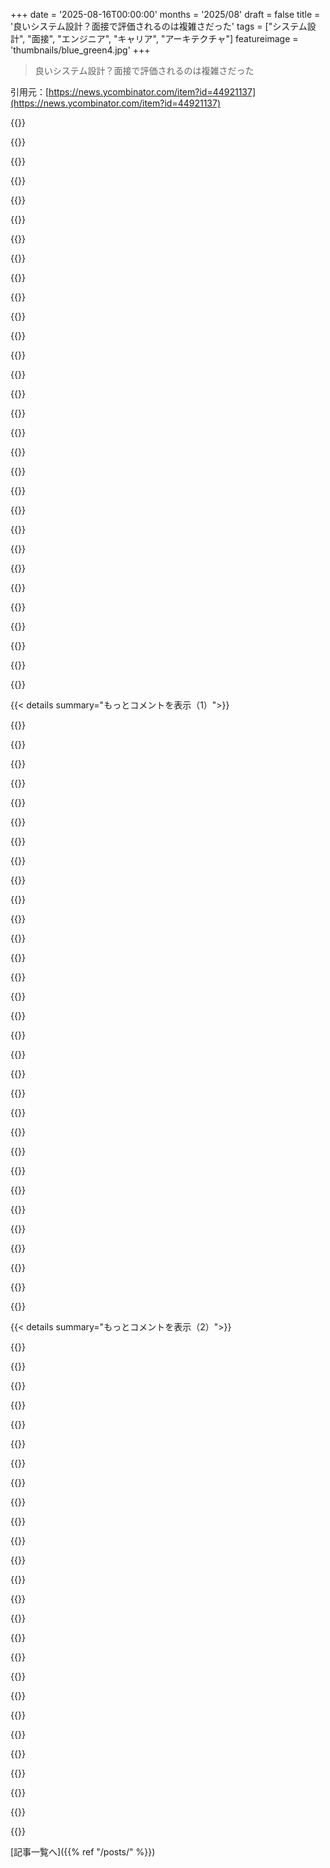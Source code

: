 +++
date = '2025-08-16T00:00:00'
months = '2025/08'
draft = false
title = '良いシステム設計？面接で評価されるのは複雑さだった'
tags = ["システム設計", "面接", "エンジニア", "キャリア", "アーキテクチャ"]
featureimage = 'thumbnails/blue_green4.jpg'
+++

> 良いシステム設計？面接で評価されるのは複雑さだった

引用元：[https://news.ycombinator.com/item?id=44921137](https://news.ycombinator.com/item?id=44921137)




{{<matomeQuote body="良い設計はシンプルなのに、面接では複雑なシステム設計を求められるって話。<br>「バックプレッシャー？いらない」「キューじゃなくてCron？それで十分」「DBはどっちでもいい？」みたいな答えはダメ。面接官はホワイトボードを箱と矢印で埋め尽くすような複雑な設計を期待してるんだって。" userName="alixanderwang" createdAt="2025/08/16 12:55:02" color="#785bff">}}




{{<matomeQuote body="面接官としては、シンプルな答えから始めてくれてOK。<br>問題解決した上で時間が余ったら、複雑な設計の話を深掘りするよ。キャッシュだけで全て解決しようとする中堅エンジニアが、どうやってキャッシュを埋めるのかって聞かれて困るのを見るのは結構楽しいね。" userName="Swizec" createdAt="2025/08/16 14:36:15" color="#ff5733">}}




{{<matomeQuote body="面接官から見ると、君の答えは説明不足だね。<br>なぜその選択をするのか、その背景にある思考をしっかり言葉にしてほしい。優秀な面接官は引き出すけど、そうじゃない面接官だと「情報が引き出せない」って判断されるよ。あと、SQL/NoSQLの選択について「チームの expertise」だけってのは経験不足のサインかも。技術の根本的な違いを理解しておくべきだ。" userName="mkozlows" createdAt="2025/08/16 17:40:38" color="#45d325">}}




{{<matomeQuote body="ソフトウェア業界で20年働いてるけど、「バックプレッシャー」って言葉、初めて聞いたな。<br>もう俺、時代遅れなのかな？" userName="santiagobasulto" createdAt="2025/08/16 14:49:52" color="">}}




{{<matomeQuote body="「面接は双方向」って話だけど、君の答えはすごく合理的で、俺が面接官なら即採用だよ。<br>もし君がそんな答えで落ちるなら、その会社は合わないだろうね。でも、すぐに仕事を見つけなきゃいけない状況もあるから、相手の期待に合わせるのも必要だってのは理解できるよ。" userName="_fat_santa" createdAt="2025/08/16 14:47:34" color="#785bff">}}




{{<matomeQuote body="そんな職場で働きたい？<br>僕の経験だと、面接でKubernetesを使ってKubernetesを動かすような設計を求められる会社は、実際のシステムもそんな感じだよ。" userName="ramraj07" createdAt="2025/08/16 14:05:40" color="">}}




{{<matomeQuote body="シグナルの話、本当にそう思う。<br>優秀な候補者なら、バックプレッシャーについて聞かれたら、それがなぜ今のQPSでは不要なのか、いつ頃必要になるか、そして将来どう設計に組み込むかまで、自ら詳しく説明するはずだ。シニアになるほど、面接官に多くの「シグナル」を与えるために、自分で面接をリードする能力が重要になるんだ。" userName="philjohn" createdAt="2025/08/16 19:14:33" color="#ff5733">}}




{{<matomeQuote body="こういう（複雑な設計を求める）ところが、実際に給料がいいんだよ。" userName="UK-AL" createdAt="2025/08/16 14:44:30" color="">}}




{{<matomeQuote body="面接官の質問は、知識を見せる絶好のチャンスだよね。<br>バックプレッシャーについて聞かれたら、thread-per-CPU w/ async I/O の設計とか、ヘルスモニタリング、外部サーキットブレーキング、429やフローコントロールの話まで、深く掘り下げて語るよ。thread-per-client デザインの良くない点なんかも話して、面接官が「もう十分」って言うまで、こちらの知識をアピールし続けるのがコツだね。" userName="cryptonector" createdAt="2025/08/16 22:43:30" color="#38d3d3">}}




{{<matomeQuote body="面接官が「まずは基本的な回答で、時間があったら複雑な話に移ろう」って explicitly に伝えればいいのにね。そうじゃないと、候補者って最初からFAANGスケールの問題解決能力を見せつけなきゃって思い込んじゃうんだよ。これって期待値のズレが原因だよね。" userName="nlawalker" createdAt="2025/08/16 15:34:53" color="#ff33a1">}}




{{<matomeQuote body="もし俺が面接官だったら、君の答えはすごく評価するけど、rubric の項目にはチェックをつけられないんだ。デブリーフィングで説明しようとしても、バイアス回避のために rubric に従えって言われ、結局 architecture Jenga を選んだやつに合格を譲っちゃうことになるだろうな。謝りたくなるけど、責任問題になるからしないけどね。" userName="atomicnumber3" createdAt="2025/08/16 15:07:51" color="#38d3d3">}}




{{<matomeQuote body="俺は Martin Kleppmann が言うような、複雑さが正当化されるデータ集約型アプリを扱いたいんだよね。「All you need is Postgres」派なんだけど、Discord が Cassandra や ScyllaDB で 1兆メッセージを扱う記事とか見ると、やっぱり羨ましいんだよな。でも、そういうとこに雇われるには、その経験を先に証明しろって、これって catch-22 だよね。" userName="dondraper36" createdAt="2025/08/16 15:07:40" color="#ff5733">}}




{{<matomeQuote body="この点について、もっと詳しく記事を書いてくれよ！有料でも読むからさ。" userName="iamcreasy" createdAt="2025/08/17 01:05:26" color="">}}




{{<matomeQuote body="C10K技術について俺のコメントで書いたこと、要約するね。thread-per-client は非効率でメモリ消費も多い。CPS async I/O とか async function を使うと、プログラムの状態を小さくできるから、メモリやキャッシュのフットプリントを減らせるんだ。これこそ C10K 技術のポイントだよ。thread-per-CPU も効率的だし、サービス全体の健全性管理も楽になる。バックプレッシャーやサーキットブレーカーも大事。LLM はこの辺のこと知ってるけど、C10K 技術はジュニア開発者にはコストが高いね。" userName="cryptonector" createdAt="2025/08/17 01:59:11" color="#ff5c5c">}}




{{<matomeQuote body="そもそも、こんな会社で働きたいなんて思わないだろ。" userName="ozgrakkurt" createdAt="2025/08/16 14:58:00" color="">}}




{{<matomeQuote body="候補者が QPS やストレージ、スループットに関する質問をしないのはダメだね。もし分散システム設計を見たいなら、具体的なトラフィック量を伝えてから再設計させたらいい。それでも指定された負荷を捌けないシステムを設計し続けるなら、そいつは不合格でしょ。" userName="yojo" createdAt="2025/08/16 17:02:55" color="#ff33a1">}}




{{<matomeQuote body="多くの候補者がトレードオフとかニュアンスを理解せずに、バズワードやパターンだけを覚えちゃうから、こんな問題が起きるんだよ。有能な面接官なら、知識の浅さなんてすぐバレるはずなんだけどね。" userName="dondraper36" createdAt="2025/08/16 14:56:07" color="#ff33a1">}}




{{<matomeQuote body="儲かってる会社だけがオーバーエンジニアリングに手を出せるんだよな。儲かれば儲かるほどオーバーエンジニアリングは広まって、その維持のために大金を払うようになるんだ。" userName="DanielHB" createdAt="2025/08/16 15:52:18" color="">}}




{{<matomeQuote body="FAANG で高給をもらいたければ、この手のシステム設計面接を受けるしかないんだよ。FAANG で働かないって選択肢もあるけど、FAANG が最高額を払うのは事実だからね。" userName="__turbobrew__" createdAt="2025/08/16 17:51:52" color="#ff33a1">}}




{{<matomeQuote body="面接ではね、まず基本的な回答から始めて、時間があれば複雑な話に深掘りするんだってさ。これって、いつ、なんでその技術が必要なのかを説明できるかどうかが理解度を示すってことだよね。スタートアップだから関係ないとか、慣れてるDB使うとかいうのは知識不足。適当にやる候補者も過剰設計する候補者もどっちもダメ。面接は知識を見せる場であって、あれこれ議論する場じゃないんだよ。" userName="Aurornis" createdAt="2025/08/16 15:01:14" color="#785bff">}}




{{<matomeQuote body="こういうレベルになると、文脈から自分で解決策を見つけるスキルが超重要になるんだ。だって君は仕様をコードにする人じゃなくて、仕様を作る側の人だからね。" userName="renewiltord" createdAt="2025/08/16 17:24:08" color="">}}




{{<matomeQuote body="「Postgresがあれば十分」っていうのはさ、「メッセージが1兆個になるまでは」って暗黙の前提があるんだよね。みんな、最初からCassandraやScyllaDBを使ったわけじゃなくて、メッセージが多すぎて困ったから使い始めたんだ。それってアーキテクチャの選択っていうより、プロダクトが成功した結果だよな。" userName="stavros" createdAt="2025/08/16 15:45:16" color="#38d3d3">}}




{{<matomeQuote body="システムレベルでも理由があるんだよ。ちゃんと分離してないと、スレッド同士がぶつかり合って応答が遅くなるっていうフィードバックループが起きる。リクエストが増えると並行スレッドも増えて、さらに遅くなる悪循環。一時的なピークでも応答時間が臨界点を下回ると、システムは回復できず、サーバーがやたら計算し続けて再起動しないと治らなくなるんだ。" userName="belZaah" createdAt="2025/08/17 05:56:40" color="#45d325">}}




{{<matomeQuote body="FAANGの高給が欲しいなら、FAANGの面接ゲームをちゃんとやらないとダメってことだろ？それが嫌ならFAANGのお金は諦めるべきだよ。" userName="try_the_bass" createdAt="2025/08/16 21:15:04" color="">}}




{{<matomeQuote body="昔いた会社のCTOとVP of Engは尊敬できたなー。会社が大きかったのに、複雑さとか過剰設計を最小限に抑えてたんだ。残念ながら、今は幹部がAIでの生産性向上にめちゃくちゃ力を入れてて、めちゃくちゃになってるけどね。" userName="no_wizard" createdAt="2025/08/16 18:12:10" color="">}}




{{<matomeQuote body="俺が面接官だったら、知識の深さを探るために仮説をぶつけるね。「QPSには関係ない」って言われたら、「マイケル・ジャクソンが死んだら？」って。DDoS対策、キャッシュ、新キャパシティとか話せるか見る。cron jobとqueueの質問に「必要ない」って言われたら、「一部顧客が高速応答を要求したら？」って聞く。SQLとNoSQLの選択は、インデックス、ジョイン、スキーマ移行とか話せないと知識に穴がある。シニア候補はアーキテクチャ決めるんだから、チーム入れ替えるくらい簡単にアーキテクチャも変えられるんだよ。" userName="nostrademons" createdAt="2025/08/16 15:57:23" color="#38d3d3">}}




{{<matomeQuote body="バズワードを並べるだけでトレードオフを理解してない候補者を見抜くのは簡単だよ。面接はトレードオフを理解してるか聞く場なんだから。上のコメントみたいにトレードオフを議論せずに結論に飛ぶのはダメ。そういう答え方だと、賢いのか適当に言ってるだけなのか区別つかないんだよね。トレードオフに触れて質問に答えるのが一番。質問を却下しようとするのは絶対に損だよ。" userName="Aurornis" createdAt="2025/08/16 15:28:53" color="#38d3d3">}}




{{<matomeQuote body="問題はさ、単一システムがどれだけ処理できるかっていう認識がずれてることだよね。俺の8年前のデスクトップPCでも、数万rpsを15msのp99で処理できるんだぜ。Visaだって世界中で7万tpsくらいだって。以前、面接で「毎分数万イベントを処理するシステム設計」って聞かれて、「特別なことしなくていい、普通のPostgres/MySQLでノートPCでも余裕」って答えたんだ。そしたら採点基準にKafkaが期待されてたらしい。マジ意味わかんねぇ。" userName="ndriscoll" createdAt="2025/08/16 20:33:18" color="#38d3d3">}}




{{<matomeQuote body="面接で相手が求める答えがわかるなら、ちょっと調整すれば通るよ。もしわからなくても、そいつらと働きたくないってわかる良い機会だと思えばいいさ。" userName="jstummbillig" createdAt="2025/08/16 15:02:32" color="#38d3d3">}}




{{<matomeQuote body="面接でBackpressureとかDB選択について聞かれたら、知識を披露するチャンスだ。質問を避けたり、反論したりすると印象悪いよ。スタートアップで実際問題になった時、候補者が「そんなの関係ない」って言うのを聞いて、ガッカリした経験があるんだ。まずは質問にきちんと答えよう。" userName="Aurornis" createdAt="2025/08/16 14:45:03" color="#ff5c5c">}}




{{< details summary="もっとコメントを表示（1）">}}

{{<matomeQuote body="記事の「複数のサービスでDB共有はダメ」ってのは一概に言えないよ。DBを直接インターフェースにすれば、設計・実装なしでTransactionとか認証がすぐ使える。自分でAPI作ると故障箇所も増えるしね。でも、複数のサービスが同じDBにアクセスしてるのは、そのDBが本来は別々のものだったってサインかもしれないね。" userName="motorest" createdAt="2025/08/16 11:44:52" color="#45d325">}}




{{<matomeQuote body="いや、DBをインターフェースにするなら、ちゃんと設計・実装しないとダメだよ。複数のサービスからだと制約増えるし、移行も大変だ。APIの方がクリーンで柔軟なんだけど、ビジネスの都合で手抜きしてDB直接アクセスしちゃうんだよね。DBが肥大化していくって意見には同意するよ。" userName="paffdragon" createdAt="2025/08/16 12:01:15" color="#38d3d3">}}




{{<matomeQuote body="PostgreSQLなら、複数のアクセスパターンとか移行のオーバーヘッド、DBレベルでのアクセス制御とか、全部対応できるよ。" userName="hamandcheese" createdAt="2025/08/16 19:48:05" color="">}}




{{<matomeQuote body="PostgreSQLでできるかどうかじゃなくて、「それが良いアイデアか」が問題だよ。内部テーブルを外部に公開すると、クエリやデータモデル、技術変更で問題が出やすい。API層の方が柔軟で安定するんだ。でも、同じチーム内ならDB直接アクセスもアリだけどね。" userName="paffdragon" createdAt="2025/08/16 20:50:27" color="#ff5c5c">}}




{{<matomeQuote body="SQLのデータ型を別の言語に移しても、移行の面倒くささはなくならないよ。アプリ側で隠せる移行はSQLでもできるし、DBだってアプリコードと同じこと表現できるんだからさ。" userName="marcosdumay" createdAt="2025/08/16 15:31:17" color="#ff5733">}}




{{<matomeQuote body="SQLをインターフェースにするのは良いけど、前のコメントは間違ってるね。DBのMigrationには、アプリじゃ対処できない変な制約がたくさんあるんだ（Index作成時のLockとか）。DBを直接触らせない一貫したService Layer（APIじゃなくてもOK）がないと、できない変更も多いんだよ。" userName="zbentley" createdAt="2025/08/16 19:07:11" color="#785bff">}}




{{<matomeQuote body="前のコメントにあった「一貫したService Layer」は、Stored ProcedureとかViewを使ってDB自体に実装する手もあるよ。DBMSに強く依存したり、SQLの書きにくさはあるけど、不正なアクセスを防げるし、性能が上がることもあるんだ。" userName="branko_d" createdAt="2025/08/17 03:33:45" color="#785bff">}}




{{<matomeQuote body="Index作成時のLockでDowntime、って話はもう解決済みだよ。MySQL/MariaDBは短いLockだし、PostgresにはCONCURRENTLYがある。データ移行ならTriggerを使えばいい。それでもダメならProxySQLとかでクエリを書き換えちゃえばいいんだ。" userName="sgarland" createdAt="2025/08/17 03:33:18" color="#ff33a1">}}




{{<matomeQuote body="Triggerか`create index concurrently`か？みんなクライアントサイドで解決するの？PerconaはTriggerを使わないんだっけ？" userName="ndriscoll" createdAt="2025/08/16 21:25:26" color="">}}




{{<matomeQuote body="APIって共有DBスキーマよりずっと進化させやすいんだよね。多くのシステムで経験したけど、複数のサービスが同じDBスキーマを使うのは、絶対間違いだと確信してるよ。2000年代初期ならまだしも、今はそんな設計するべきじゃない。" userName="dkarl" createdAt="2025/08/16 14:53:40" color="#ff33a1">}}




{{<matomeQuote body="15年前にSQLテキストを受け取って行を返すSOAP Webサービスを作ったんだ。すごく使われたよ。最近、それを使った会社でSQLインジェクション攻撃を試みたやつがいて、ログで捕まえられたらしい。DBスキーマが固定されてたから、後方互換性もバッチリだったんだ。" userName="vbezhenar" createdAt="2025/08/17 12:09:08" color="#45d325">}}




{{<matomeQuote body="サービス固有のビューを使えばいいんだよ。" userName="CuriouslyC" createdAt="2025/08/16 16:11:38" color="">}}




{{<matomeQuote body="基盤のテーブルが変わったとき、ビューだけじゃ難しいこともあるよ。データが複雑でDDL変更が頻繁だと特にね。でも、APIの更新調整の方がスキーマ変更より大変な場合も多いから、状況によっては複数サービスでDBを共有するのもアリだと思うんだ。" userName="zbentley" createdAt="2025/08/16 19:00:03" color="#785bff">}}




{{<matomeQuote body="まったくその通り！ビューじゃスキーマ進化の全てのケースはカバーできないよ。APIバージョニングの方がデータストアの変更や外部APIの利用、サードパーティ連携なんかにずっと柔軟に対応できるんだ。ビューでやろうなんて思わないでくれ！" userName="dkarl" createdAt="2025/08/16 20:57:44" color="#ff5733">}}




{{<matomeQuote body="物事が変わるとき、変更するものを最小限にするのが目標だよね。データストアを変えるってなると、そこへの全アクセスを調整しなきゃいけないから、使ってるものが少ないほど調整が楽。うちの会社でDB更新したとき、40以上のチームがアクセスを修正するのに3年もかかったよ。" userName="sethammons" createdAt="2025/08/16 12:40:08" color="#ff5c5c">}}




{{<matomeQuote body="DBを使うためのコードライブラリを再利用するのも一つの手だよ。" userName="wahnfrieden" createdAt="2025/08/16 13:20:44" color="">}}




{{<matomeQuote body="それだとAPI層がクライアントライブラリになっちゃって、配布とかビルドが面倒になるよ。サーバーサイドでAPIを提供して、クライアントに消費してもらう方が断然楽だし、サーバーをパッチする方がライブラリを全員に配るよりずっと簡単だからね。" userName="paffdragon" createdAt="2025/08/16 14:05:09" color="#ff5733">}}




{{<matomeQuote body="このスレッドの議論って、インターフェースの「顧客」が組織内の他のチームって前提で進んでるよね。外部のエンドユーザー向けにはもちろんAPIだけど、内部のサービス間の連携は、もっと複雑な答えになると思うんだ。" userName="zbentley" createdAt="2025/08/16 19:08:53" color="#ff5c5c">}}




{{<matomeQuote body="外部だけでなく内部顧客にとってもDB直接依存はダメだね。内部スキーマに他チームが依存すると、目標や優先順位がズレたり、パフォーマンス問題、互換性問題が起きるよ。APIで合意するのがベスト。例外もあるけどね。" userName="paffdragon" createdAt="2025/08/16 20:25:58" color="#ff5c5c">}}




{{<matomeQuote body="「複数サービスが同じDBにアクセスするのはコードの臭い」って言うけど、サービスごとに物理DBを分けると、ほとんどの場所で信頼性がNからN^Mに落ちちゃうよ。" userName="sgarland" createdAt="2025/08/16 14:29:16" color="#785bff">}}




{{<matomeQuote body="どの視点から見てんの？サービスが動いてても、他のサービスがダウンしてたら何もできないじゃん。それって、ただダッシュボードの指標増やすだけでしょ。これって分散モノリスの話だよ。" userName="lnenad" createdAt="2025/08/16 17:42:56" color="#ff5733">}}




{{<matomeQuote body="確かにね。残念ながら、僕がこれまで関わったマイクロサービスアーキテクチャは、複数の会社でずっと分散モノリスだったんだよね。" userName="sgarland" createdAt="2025/08/17 03:20:49" color="">}}




{{<matomeQuote body="著者は、複数のサービスからの同時書き込みは避けるべきって言いたかったんじゃないかな。それがレースコンディションの原因になりやすいからね。" userName="bubblebeard" createdAt="2025/08/16 11:57:27" color="">}}




{{<matomeQuote body="Airflow 2はDBで連携してたけど、Airflow 3はAPIに切り替わったんだよ。" userName="brainzap" createdAt="2025/08/17 12:04:09" color="#45d325">}}




{{<matomeQuote body="「それで何が得られる？」って言うけど、アーキテクチャ図のいい箱だよ。各箱を別チームに渡せば、エンジニア同士が話さなくてもシステムが突然予期せぬ形で壊れることはないしね。" userName="Muromec" createdAt="2025/08/16 12:54:14" color="">}}




{{<matomeQuote body="Amazonでは、誰も共有DynamoDBテーブルに書き込まないってトップから決まったんだ。チームが所有してAPIを提供するようにしたら、信頼性と開発速度が劇的に上がったってさ。" userName="PartiallyTyped" createdAt="2025/08/16 13:28:23" color="#45d325">}}




{{<matomeQuote body="チーム境界は超重要だよ。同じチームがアクセスするサービス全部を厳しくコントロールできるなら、共有DBでも長くやっていける。でも違うチームが絡むと、密結合が問題とボトルネックになるよ。プロトタイピングとかなら別だけどね。" userName="paffdragon" createdAt="2025/08/16 13:59:11" color="#ff5733">}}




{{<matomeQuote body="Amazonのトップから言われなくても、広く共有されたDynamoDBインスタンスの移行とか、DAX設定変更の苦労なんて、痛いほどわかるって。" userName="foobarian" createdAt="2025/08/16 13:52:51" color="">}}




{{<matomeQuote body="DBへのクエリはDBでやらせて、アプリコードでJOINするな！ビュー（ストアドプロシージャも）を使えば、データが抽象化されて、SQLコードも読みやすくなるし、将来的な変更にも強いぞ。DBの機能を最大限に活用するのが効率的だね。" userName="bambax" createdAt="2025/08/16 08:22:33" color="#38d3d3">}}




{{<matomeQuote body="ORMsはそこが問題なんだよ。複雑なWebサービスを構築するなら、SSR構成でMVCビューごとに生SQLビューやクエリを書くのが一番エレガントで高性能だ。RDBMSに重い処理を任せれば、最適化も効くし、WebサーバーもSQLの結果を直接HTMLに変換できる。ORMの単一オブジェクトモデルは柔軟性がなくてダメだ。" userName="bob1029" createdAt="2025/08/16 09:03:29" color="#45d325">}}

{{</details>}}




{{< details summary="もっとコメントを表示（2）">}}

{{<matomeQuote body="こんな複雑なアプリを実際に作ったことある？テスト、セキュリティ（行レベルセキュリティとか）、マイグレーション、変更管理（SOC2とか）、キャッシュオフロード（Redisとか）、マイクロサービス対応とか、考慮すべきことは山ほどあるんだぞ。初めてSupabaseを触った若い開発者が、そのアプローチで無限にスケールすると思ってるような、ちょっと現実離れした意見に聞こえるな。" userName="tossandthrow" createdAt="2025/08/16 09:36:21" color="#ff33a1">}}




{{<matomeQuote body="俺は反対だね。モダンな高スケーラブルなアーキテクチャなら、DBじゃなくて手前のバックエンドでJOINする方がいい。バックエンドはDBよりずっとスケールしやすいんだ。DBの負荷を下げて高速に保てる。もしデータがデカすぎてDBでJOINが必要って思うなら、バックエンドで扱えるように構造を見直せよ。ついでにJOINをフロントエンドに持っていけば、キャッシュ効率が上がって最高だぞ。" userName="mdavid626" createdAt="2025/08/16 10:30:33" color="#38d3d3">}}




{{<matomeQuote body="なんでこれらの問題が、生のSQLよりORMの方が簡単に処理できるって言うのか、俺には理解できないな。" userName="Yokohiii" createdAt="2025/08/16 12:03:07" color="">}}




{{<matomeQuote body="それは粒度のトレードオフだね。SQLだとフィールドレベルで細かくテストが必要だけど、DTO的なオブジェクトモデルにマッピングすれば、もっと大きなビルディングブロックで扱えるから、シンプルで信頼性の高いアプリになる。もちろん良いORMを選ぶ必要はあるけど。うちの複雑なアプリでは、GraphQLスキーマを自由に使ってて、ORMがJOINに変換してくれるからN+1問題もなくて、リクエストも高速だよ。" userName="tossandthrow" createdAt="2025/08/16 12:18:33" color="#45d325">}}




{{<matomeQuote body="俺の製造データはインスタンスあたり数百GBから数TBもある、常にアクセスされるホットデータなんだ。再構築なんて無理だし、フロントエンドでJOINなんて最悪だ。すべてのアプリが小さいわけじゃないんだよ。" userName="AdrianB1" createdAt="2025/08/16 10:52:43" color="#ff33a1">}}




{{<matomeQuote body="場合によってはその通りだ。だけど、あなたの考え方はちょっと限定的だよ。そんなデータでも、JOINがDBでなくてもいいように整理できるはずだ。この手の設計はいつもフロントエンドから「始まる」んだ—例えばテーブルビューでどんなデータを見せるかを選ぶところからね。常に全部のデータを表示するのが唯一の方法じゃないってことを理解してない人が多いな。" userName="mdavid626" createdAt="2025/08/16 11:00:18" color="#ff33a1">}}




{{<matomeQuote body="本当にそう確信してるか？ウェブショップの例で考えてみてくれ。注文（5フィールド）と顧客（20フィールド）のテーブルがあって、顧客1万件、注文100万件だとする。フルJOINすると2500万フィールドも送る羽目になるけど、2つのクエリを分けてクライアント側でJOINすれば、注文で500万、顧客で20万フィールドで済むんだぞ。データ転送量に大きな差が出るんだ。" userName="torginus" createdAt="2025/08/16 10:59:22" color="#ff5c5c">}}




{{<matomeQuote body="SQLデータベースには、レシピやメンテナンス、在庫とか、製造プロセスのいろんな側面を扱うアプリが10個以上もあるんだ。データは密接に連携してるけど、使う人が違うからアプリは独立してる。これは決してフロントエンドから始まるんじゃなくて、システムとして始まって、データやアプリが増えて進化してきたんだ。SAPみたいな大規模システムを想像してくれ。" userName="AdrianB1" createdAt="2025/08/16 11:10:35" color="#38d3d3">}}




{{<matomeQuote body="古臭いデザインだよ。今はデータベースでアプリ連携なんてしないし、各アプリが自分のデータを持つサービス指向アーキテクチャの方がずっと良いね。そうすれば問題も簡単に避けられるよ。" userName="mdavid626" createdAt="2025/08/16 11:14:23" color="">}}




{{<matomeQuote body="古臭いどころか堅実な設計だよ。フロントエンドやサービスが全体を主導する設計は、一見良くても長期的に見たらダメ。データベース構造のようなデータ構造を安定させるのが、長期的なメンテには超重要なんだよ。" userName="dakiol" createdAt="2025/08/16 11:49:19" color="#ff5c5c">}}




{{<matomeQuote body="それって単にサボってるだけじゃない？ORMがデータマッピングを正しくやってくれるって思い込んで、確認しないってこと？" userName="Yokohiii" createdAt="2025/08/16 12:29:57" color="">}}




{{<matomeQuote body="‘大規模’って言い方は主観的すぎるね。ほとんどの会社は、PostgresやMySQLの単一インスタンスで十分対応できる規模だから、そこまで心配する必要ないと思うな。" userName="riv991" createdAt="2025/08/16 10:56:33" color="">}}




{{<matomeQuote body="‘一見うまく見えても、長期的には悪いデザイン’は単なる意見でしょ。その設計の何がダメなの？それに、バックエンドサービスごとにDBを分けるのは、フロントエンドじゃなくデータ移行とかアクセス要件で決まるんじゃないの？" userName="johnmaguire" createdAt="2025/08/16 12:26:53" color="">}}




{{<matomeQuote body="設計ルールは基本として良いけど、破るべき時を知るのが大事だよ。たくさんのテーブルをJOINすると結果が膨大になるアプリがあったんだけど、クエリを分割したらめちゃくちゃ速くなってコードもシンプルになったんだ。<br>後で全部JSONBにまとめちゃったら、もっと良くなったよ。" userName="quietbritishjim" createdAt="2025/08/16 09:03:19" color="#38d3d3">}}




{{<matomeQuote body="ストアドプロシージャって良さそうだけど、T-SQLでしか書けないのが最悪なんだよ。RustやC#と違って、T-SQLは昔からダメな言語だし、ツールもバージョン管理なんて信じてない。保守も診断も地獄だよ。新人のコードより読みにくいんだから。" userName="tialaramex" createdAt="2025/08/16 11:51:57" color="#38d3d3">}}




{{<matomeQuote body="データベースに頼りすぎるのも気をつけないとね。アプリがデータを入れたのに、DBに保存されたら全然違う値になってた、なんてことにもなるからさ。" userName="hk1337" createdAt="2025/08/16 10:13:28" color="">}}




{{<matomeQuote body="ほとんどのORMはストアドプロシージャやビューをクラスにマッピングできるから、好きなだけモデルを持てるよ。あなたの話は的外れ。著者はORMに触れてないのに、ORMへの個人的な不満を言ってるように見える。ORMでCRUDの定型コードを減らし、それ以外は生のSQLを使うのは現実的な設計判断だ。ORMはボイラープレートを減らすし、シニア開発者なら上手に使えるはずだよ。大きなORMクエリはコードの匂い、生のSQLを使うべきサインだね。" userName="mattmanser" createdAt="2025/08/16 10:35:03" color="#38d3d3">}}




{{<matomeQuote body="バックエンドごとのDBはフロントエンドじゃなくて、データ移行やアクセス要件で決まるんだ。共有エンタープライズDBを分割する考えは、チームの依存関係を減らして変更しやすくするためだけど、デメリットも大きいぞ。特にSKUみたいなビジネスで共有される重要なデータが更新された時、分散モデルだとその状態を全エリアで共有するのにめちゃくちゃ複雑な作業とタイミングの問題が発生するんだ。何でもかんでも一つの解決策がベストなわけじゃない。メリットがデメリットを上回る時だけ分割すべきで、それはあんまりないんだよね。" userName="RaftPeople" createdAt="2025/08/16 16:07:49" color="#ff33a1">}}




{{<matomeQuote body="俺がJavaプロジェクトで使ったJOOQはORMなしでSQLを安全に書けて、複雑なエンタープライズアプリでも全く問題なかったぜ。SQL移行？これは解決済みだろ。<br>https://github.com/flyway/flyway<br>マイクロサービスならTerraformでAWS Auroraとかをプロビジョニングできるし、ORMと何の関係があるんだ？RedisのキャッシュにキーがあるかチェックするのにORMが必要？そんな難しいコードじゃないだろ？あんたのコメント、「俺のやり方以外はダメで、お前はオモチャのプロジェクトで遊んでんだろ」って感じで混乱するわ。" userName="lurking_swe" createdAt="2025/08/16 10:36:06" color="">}}




{{<matomeQuote body="ORMを使えば、アプリケーションコードがビューになるんだよ。再利用可能な関数を抽象化として書けて、QuerySetを返せる。実際のSQLがDBに送られる前に、さらにフィルタをチェーンできるんだ。結果は定義した元のオブジェクトモデルと一致する必要はなくて、group byで辞書形式にするとか、柔軟に対応できるんだぜ。" userName="Too" createdAt="2025/08/16 13:28:09" color="">}}




{{<matomeQuote body="この記事に足りないのは、ビジネスロジックをどう分離するかだと思うな。優れたソフトウェア設計では、全てのビジネスロジックを独自の層に分離するべきだ。プロジェクト、モジュール、ネームスペースとか、言語によるけどね。ビジネスロジックはSQLやウェブサーバーのコード（コントローラ、ウェブヘルパー、ミドルウェアとか）から切り離すべき。SQLはデータストアとして扱えよ。SQLにアプリのロジックを埋め込むと、開発者が予想しない場所に核機能が隠れて、アプリとDBが密結合になって、変更や成長が難しくなるぞ。" userName="mattmanser" createdAt="2025/08/16 10:47:59" color="#ff5c5c">}}




{{<matomeQuote body="ORMが1行ずつDBにアクセスしてるなら、使い方が間違ってるぜ。N+1クエリはパフォーマンスキラーだぞ。最近のAPMなら簡単に見つけられる。Railsだと`find_each`を使えば（デフォルトで1,000レコードずつ）クエリをバッチ処理するから簡単に避けられるんだ。このコメント欄を読んでると、未熟なORMを使ってるか、ORMの経験が浅いか、あるいはその両方かの人が多いみたいだね。" userName="richardlblair" createdAt="2025/08/16 11:42:20" color="">}}




{{<matomeQuote body="GraphQLの問題は、最適化されていないJOINになりがちだね。GraphQL APIが一般公開されている場合、非効率なクエリの発行をどう管理する？これに対処するには、JOINじゃなくてデータローダー（コード内でマージされるバッチクエリ）とかクエリのホワイトリスト化がよく使われるのを見てきたよ。" userName="johnmaguire" createdAt="2025/08/16 12:22:45" color="">}}




{{<matomeQuote body="MySQLでストアドプロシージャを使おうとしたのは一度だけだけど、デバッグがほぼ不可能で超苦痛だったぜ。普通の開発者でもDBを賢く使うのは難しいのに、ストアドプロシージャはさらに問題を増やすだろうね。ストアドプロシージャはもう一つのリスクがある。コードと同期させ続ける必要があって、リリースがエラーを起こしやすくなる。だから、バージョン管理のために複雑なレイヤーを追加しないといけない。パフォーマンスや効率が極端に上がるメリットはわかるけど、それが正当化されるには本当に大きくないと割に合わないと思うな。" userName="Yokohiii" createdAt="2025/08/16 12:26:26" color="#45d325">}}




{{<matomeQuote body="俺は反対だね。「分割された」データベースがもたらす問題はわかってるけど、これは何十年も前から設計されてきたやり方だ。でも、この設計はもうやめようぜ。分割された設計は現代のユースケースにはるかに適してる。みんな色んなデータを欲しがるし、頻繁にデータを変更したがるんだ。「1つの」データベースじゃ、多くのアプリで使われるからスキーマを変更できないし、うまくいかない。だから、昔の要件から来る設計に固執しちゃうんだ。もちろん、修正はできるけど、多くも根本的にも無理。分割された設計なら、DBを共有しないから何でもできる。スキーマも好きなように変更できる。データも複数形式で（重複させて）保存して、高速にクエリできる。維持すべきは外部（部門など）へのインターフェースだけ。ここではAPIのバージョン管理が使える。便利だよ。90年代は終わったんだ。当時の人々の制約にこだわる必要はない。もちろん、データがすべてのシステムで最新じゃないのは問題になることもある。でも、今のビジネスの人々は、データの構造を変えられないこと（「新しいフィールドを追加できない」、「このフィールドを変更できない」など）よりは、そっちを受け入れる傾向にあるね。" userName="mdavid626" createdAt="2025/08/16 17:06:52" color="#45d325">}}

{{</details>}}



[記事一覧へ]({{% ref "/posts/" %}})
